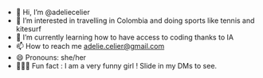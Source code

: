 - 👋 Hi, I’m @adeliecelier
- 👀 I’m interested in travelling in Colombia and doing sports like tennis and kitesurf
- 🌱 I’m currently learning how to have access to coding thanks to IA
- 📫 How to reach me adelie.celier@gmail.com
- 😄 Pronouns: she/her
- 🧑🏻‍🍼 Fun fact : I am a very funny girl ! Slide in my DMs to see. 


<!---
adeliecelier/adeliecelier is a ✨ special ✨ repository because its `README.md` (this file) appears on your GitHub profile.
You can click the Preview link to take a look at your changes.
--->
